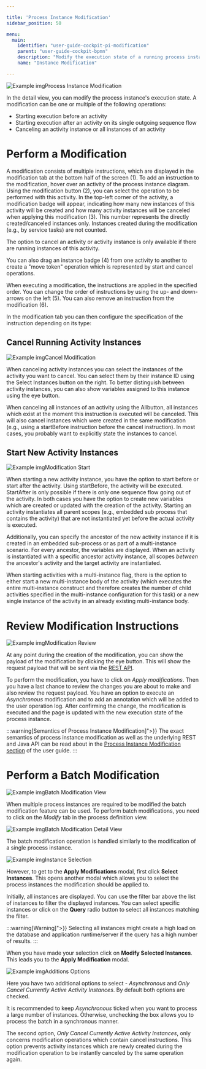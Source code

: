```yaml
---

title: 'Process Instance Modification'
sidebar_position: 50

menu:
  main:
    identifier: "user-guide-cockpit-pi-modification"
    parent: "user-guide-cockpit-bpmn"
    description: "Modify the execution state of a running process instance."
    name: "Instance Modification"

---
```




![Example img](./../img/cockpit-modification.png)Process Instance Modification

In the detail view, you can modify the process instance's execution state. A modification can be one or multiple of the following operations:

* Starting execution before an activity
* Starting execution after an activity on its single outgoing sequence flow
* Canceling an activity instance or all instances of an activity


# Perform a Modification

A modification consists of multiple instructions, which are displayed in the modification tab at the bottom half of the screen (1). To add an instruction to the modification, hover over an activity of the process instance diagram. Using the modification button (2), you can select the operation to be performed with this activity. In the top-left corner of the activity, a modification badge will appear, indicating how many new instances of this activity will be created and how many activity instances will be canceled when applying this modification (3). This number represents the directly created/canceled instances only. Instances created during the modification (e.g., by service tasks) are not counted.

The option to cancel an activity or activity instance is only available if there are running instances of this activity.

You can also drag an instance badge (4) from one activity to another to create a "move token" operation which is represented by start and cancel operations.

When executing a modification, the instructions are applied in the specified order. You can change the order of instructions by using the up- and down-arrows on the left (5). You can also remove an instruction from the modification (6).

In the modification tab you can then configure the specification of the instruction depending on its type:


## Cancel Running Activity Instances

![Example img](./../img/cockpit-modification-cancel.png)Cancel Modification

When canceling activity instances you can select the instances of the activity you want to cancel. You can select them by their instance ID using the Select Instances button on the right. To better distinguish between activity instances, you can also show variables assigned to this instance using the eye button.

When canceling all instances of an activity using the  Allbutton, all instances which exist at the moment this instruction is executed will be canceled. This will also cancel instances which were created in the same modification (e.g., using a startBefore instruction before the cancel instruction). In most cases, you probably want to explicitly state the instances to cancel.


## Start New Activity Instances

![Example img](./../img/cockpit-modification-start.png)Modification Start

When starting a new activity instance, you have the option to start before or start after the activity. Using startBefore, the activity will be executed. StartAfter is only possible if there is only one sequence flow going out of the activity. In both cases you have the option to create new variables which are created or updated with the creation of the activity. Starting an activity instantiates all parent scopes (e.g., embedded sub process that contains the activity) that are not instantiated yet before the actual activity is executed.

Additionally, you can specify the ancestor of the new activity instance if it is created in an embedded sub-process or as part of a multi-instance scenario. For every ancestor, the variables are displayed. When an activity is instantiated with a specific ancestor activity instance, all scopes <i>between</i> the ancestor's activity and the target activity are instantiated.

When starting activities with a multi-instance flag, there is the option to either start a new multi-instance body of the activity (which executes the entire multi-instance construct and therefore creates the number of child activities specified in the multi-instance configuration for this task) or a new single instance of the activity in an already existing multi-instance body.


# Review Modification Instructions

![Example img](./../img/cockpit-modification-review.png)Modification Review

At any point during the creation of the modification, you can show the payload of the modification by clicking the eye button. This will show the request payload that will be sent via the [REST API](../../../reference/rest/index.md).

To perform the modification, you have to click on *Apply modifications*. Then you have a last chance to review the changes you are about to make and also review the request payload. You have an option to execute an *Asynchronous* modification and to add an annotation which will be added to the user operation log. After confirming the change, the modification is executed and the page is updated with the new execution state of the process instance.

:::warning[Semantics of Process Instance Modification]">}}
  The exact semantics of process instance modification as well as the underlying REST and Java API can be read about in the [Process Instance Modification section](../../../user-guide/process-engine/process-instance-modification.md) of the user guide.
:::

# Perform a Batch Modification

![Example img](./../img/cockpit-batch-modification-view.png)Batch Modification View


When multiple process instances are required to be modified the batch modification feature can be used. To perform batch modifications, you need to click on the *Modify* tab in the process definition view.

![Example img](./../img/cockpit-batch-modification-detail.png)Batch Modification Detail View


The batch modification operation is handled similarly to the modification of a single process instance.

![Example img](./../img/cockpit-batch-modification-instance-selection.png)Instance Selection

However, to get to the **Apply Modifications** modal, first click **Select Instances**. This opens another modal which allows you to select the process instances the modification should be applied to.

Initially, all instances are displayed. You can use the filter bar above the list of instances to filter the displayed instances. You can select specific instances or click on the **Query** radio button to select all instances matching the filter.

:::warning[Warning]">}}
Selecting all instances might create a high load on the database and application runtime/server if the query has a high number of results.
:::

When you have made your selection click on **Modify Selected Instances**. This leads you to the **Apply Modification** modal.


![Example img](./../img/cockpit-batch-modification-options.png)Additions Options


Here you have two additional options to select - *Asynchronous* and *Only Cancel Currently Active Activity Instances*. By default both options are checked.

It is recommended to keep *Asynchronous* ticked when you want to process a large number of instances. Otherwise, unchecking the box allows you to process the batch in a synchronous manner.

The second option, *Only Cancel Currently Active Activity Instances*, only concerns modification operations which contain cancel instructions. This option prevents activity instances which are newly created during the modification operation to be instantly canceled by the same operation again.